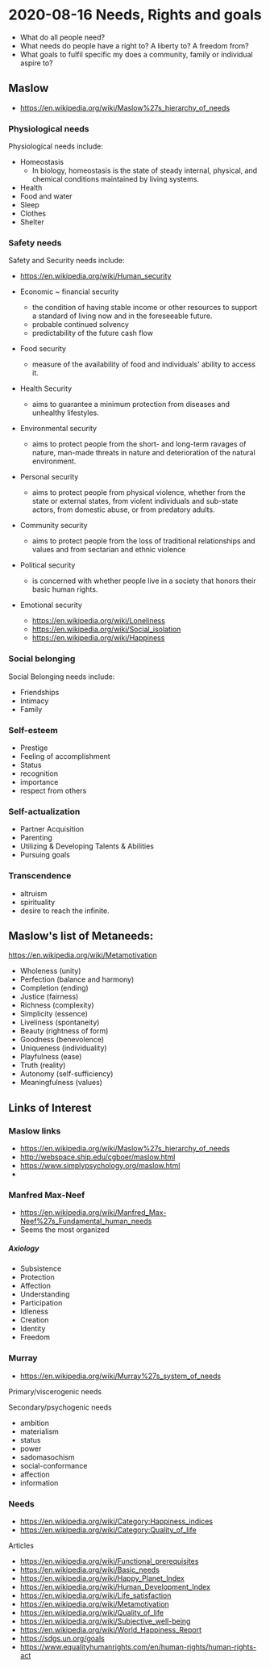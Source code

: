 # 2020-08-16 Needs, Rights and goals

* What do all people need?
* What needs do people have a right to? A liberty to? A freedom from?
* What goals to fulfil specific my does a community, family or individual aspire to?


## Maslow

* https://en.wikipedia.org/wiki/Maslow%27s_hierarchy_of_needs

### Physiological needs

Physiological needs include:

* Homeostasis
	* In biology, homeostasis is the state of steady internal, physical, and chemical conditions maintained by living systems.
* Health
* Food and water
* Sleep
* Clothes
* Shelter

### Safety needs

Safety and Security needs include:

* https://en.wikipedia.org/wiki/Human_security

* Economic ~ financial security
	* the condition of having stable income or other resources to support a standard of living now and in the foreseeable future.
	* probable continued solvency
	* predictability of the future cash flow
* Food security
	* measure of the availability of food and individuals' ability to access it.
* Health Security
	* aims to guarantee a minimum protection from diseases and unhealthy lifestyles.
* Environmental security
	* aims to protect people from the short- and long-term ravages of nature, man-made threats in nature and deterioration of the natural environment.
* Personal security
	* aims to protect people from physical violence, whether from the state or external states, from violent individuals and sub-state actors, from domestic abuse, or from predatory adults.
* Community security
	* aims to protect people from the loss of traditional relationships and values and from sectarian and ethnic violence
* Political security
	* is concerned with whether people live in a society that honors their basic human rights.
* Emotional security
	* https://en.wikipedia.org/wiki/Loneliness
	* https://en.wikipedia.org/wiki/Social_isolation
	* https://en.wikipedia.org/wiki/Happiness


### Social belonging

Social Belonging needs include:

* Friendships
* Intimacy
* Family

### Self-esteem

* Prestige
* Feeling of accomplishment
* Status
* recognition
* importance
* respect from others

### Self-actualization

* Partner Acquisition
* Parenting
* Utilizing & Developing Talents & Abilities
* Pursuing goals

### Transcendence

* altruism
* spirituality
* desire to reach the infinite.



## Maslow's list of Metaneeds:

https://en.wikipedia.org/wiki/Metamotivation

* Wholeness (unity)
* Perfection (balance and harmony)
* Completion (ending)
* Justice (fairness)
* Richness (complexity)
* Simplicity (essence)
* Liveliness (spontaneity)
* Beauty (rightness of form)
* Goodness (benevolence)
* Uniqueness (individuality)
* Playfulness (ease)
* Truth (reality)
* Autonomy (self-sufficiency)
* Meaningfulness (values)

## Links of Interest

### Maslow links

* https://en.wikipedia.org/wiki/Maslow%27s_hierarchy_of_needs
* http://webspace.ship.edu/cgboer/maslow.html
* https://www.simplypsychology.org/maslow.html
*

### Manfred Max-Neef

* https://en.wikipedia.org/wiki/Manfred_Max-Neef%27s_Fundamental_human_needs
* Seems the most organized


##### Axiology

* Subsistence
* Protection
* Affection
* Understanding
* Participation
* Idleness
* Creation
* Identity
* Freedom


### Murray

* https://en.wikipedia.org/wiki/Murray%27s_system_of_needs

Primary/viscerogenic needs

Secondary/psychogenic needs

* ambition
* materialism
* status
* power
* sadomasochism
* social-conformance
* affection
* information


### Needs

* https://en.wikipedia.org/wiki/Category:Happiness_indices
* https://en.wikipedia.org/wiki/Category:Quality_of_life

Articles

* https://en.wikipedia.org/wiki/Functional_prerequisites
* https://en.wikipedia.org/wiki/Basic_needs
* https://en.wikipedia.org/wiki/Happy_Planet_Index
* https://en.wikipedia.org/wiki/Human_Development_Index
* https://en.wikipedia.org/wiki/Life_satisfaction
* https://en.wikipedia.org/wiki/Metamotivation
* https://en.wikipedia.org/wiki/Quality_of_life
* https://en.wikipedia.org/wiki/Subjective_well-being
* https://en.wikipedia.org/wiki/World_Happiness_Report
* https://sdgs.un.org/goals
* https://www.equalityhumanrights.com/en/human-rights/human-rights-act